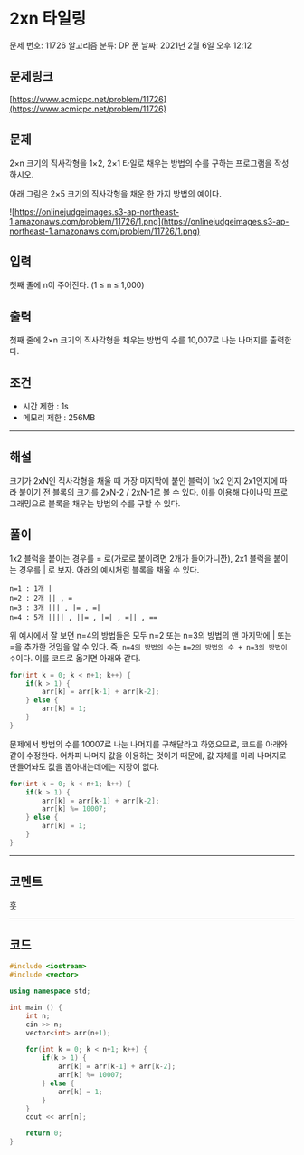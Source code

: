 # 2xn 타일링

문제 번호: 11726
알고리즘 분류: DP
푼 날짜: 2021년 2월 6일 오후 12:12

## 문제링크

[https://www.acmicpc.net/problem/11726](https://www.acmicpc.net/problem/11726)

## 문제

2×n 크기의 직사각형을 1×2, 2×1 타일로 채우는 방법의 수를 구하는 프로그램을 작성하시오.

아래 그림은 2×5 크기의 직사각형을 채운 한 가지 방법의 예이다.

![https://onlinejudgeimages.s3-ap-northeast-1.amazonaws.com/problem/11726/1.png](https://onlinejudgeimages.s3-ap-northeast-1.amazonaws.com/problem/11726/1.png)

## 입력

첫째 줄에 n이 주어진다. (1 ≤ n ≤ 1,000)

## 출력

첫째 줄에 2×n 크기의 직사각형을 채우는 방법의 수를 10,007로 나눈 나머지를 출력한다.

## 조건

- 시간 제한 : 1s
- 메모리 제한 : 256MB

---

## 해설

크기가 2xN인 직사각형을 채울 때 가장 마지막에 붙인 블럭이 1x2 인지 2x1인지에 따라 붙이기 전 블록의 크기를 2xN-2 / 2xN-1로 볼 수 있다. 이를 이용해 다이나믹 프로그래밍으로 블록을 채우는 방법의 수를 구할 수 있다.  

## 풀이

1x2 블럭을 붙이는 경우를 = 로(가로로 붙이려면 2개가 들어가니깐), 2x1 블럭을 붙이는 경우를 | 로 보자. 아래의 예시처럼 블록을 채울 수 있다.

```
n=1 : 1개 |
n=2 : 2개 || , =
n=3 : 3개 ||| , |= , =|
n=4 : 5개 |||| , ||= , |=| , =|| , ==
```

위 예시에서 잘 보면 n=4의 방법들은 모두 n=2 또는 n=3의 방법의 맨 마지막에 | 또는 =을 추가한 것임을 알 수 있다. 즉, `n=4의 방법의 수`는 `n=2의 방법의 수 + n=3의 방법이 수`이다. 이를 코드로 옮기면 아래와 같다.

```cpp
for(int k = 0; k < n+1; k++) {
    if(k > 1) {
        arr[k] = arr[k-1] + arr[k-2];
    } else {
        arr[k] = 1;
    }
}
```

문제에서 방법의 수를 10007로 나눈 나머지를 구해달라고 하였으므로, 코드를 아래와 같이 수정한다. 어차피 나머지 값을 이용하는 것이기 때문에, 값 자체를 미리 나머지로 만들어놔도 값을 뽑아내는데에는 지장이 없다.

```cpp
for(int k = 0; k < n+1; k++) {
    if(k > 1) {
        arr[k] = arr[k-1] + arr[k-2];
        arr[k] %= 10007;
    } else {
        arr[k] = 1;
    }
}
```

---

## 코멘트

훗

---

## 코드

```cpp
#include <iostream>
#include <vector>

using namespace std;

int main () {
    int n;
    cin >> n;
    vector<int> arr(n+1);
    
    for(int k = 0; k < n+1; k++) {
        if(k > 1) {
            arr[k] = arr[k-1] + arr[k-2];
            arr[k] %= 10007;
        } else {
            arr[k] = 1;
        }
    }
    cout << arr[n];

    return 0;
}
```